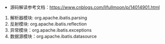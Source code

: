 * 源码解读参考文档：https://www.cnblogs.com/lifullmoon/p/14014901.html
1. 解析器模块: org.apache.ibatis.parsing
2. 反射模块: org.apache.ibatis.reflection
3. 异常模块：org.apache.ibatis.exceptions
4. 数据源模块：org.apache.ibatis.datasource
